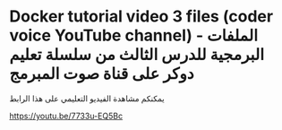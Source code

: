 # Docker tutorial video 3 files (coder voice YouTube channel) - الملفات البرمجية للدرس الثالث من سلسلة تعليم دوكر على قناة صوت المبرمج

يمكنكم مشاهدة الفيديو التعليمي على هذا الرابط

https://youtu.be/7733u-EQ5Bc
